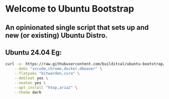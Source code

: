 # Welcome to Ubuntu Bootstrap

## An opinionated single script that sets up and new (or existing) Ubuntu Distro.

## Ubuntu 24.04 Eg:
```bash
curl -o- https://raw.githubusercontent.com/builditcal/ubuntu-bootstrap/refs/heads/main/24.04.sh | bash -s -- \
    --debs "vscode,chrome,docker,dbeaver" \
    --flatpaks "bitwarden,cura" \
    --debloat yes \
    --neaten yes \
    --apt_install "htop,aria2" \
    --theme dark
```